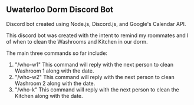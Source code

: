 ## Uwaterloo Dorm Discord Bot

Discord bot created using Node.js, Discord.js, and Google's Calendar API.

This discord bot was created with the intent to remind my roommates and I
of when to clean the Washrooms and Kitchen in our dorm.

The main three commands so far include:

1. "/who-w1" This command will reply with the next person to clean Washroom 1 along with the date.
2. "/who-w2" This command will reply with the next person to clean Washroom 2 along with the date.
3. "/who-k" This command will reply with the next person to clean the Kitchen along with the date.

